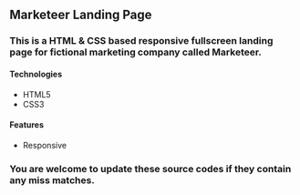 ## Marketeer Landing Page

### This is a HTML & CSS based responsive fullscreen landing page for fictional marketing company called Marketeer.

#### Technologies
* HTML5
* CSS3

#### Features
* Responsive

### You are welcome to update these source codes if they contain any miss matches.